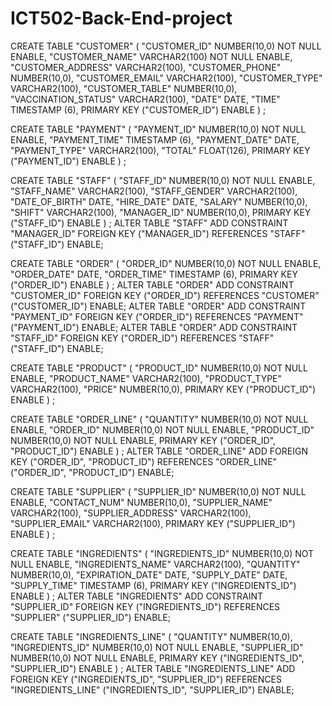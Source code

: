 # ICT502-Back-End-project

CREATE TABLE  "CUSTOMER" 
(	"CUSTOMER_ID" NUMBER(10,0) NOT NULL ENABLE, 
	"CUSTOMER_NAME" VARCHAR2(100) NOT NULL ENABLE, 
	"CUSTOMER_ADDRESS" VARCHAR2(100), 
	"CUSTOMER_PHONE" NUMBER(10,0), 
	"CUSTOMER_EMAIL" VARCHAR2(100), 
	"CUSTOMER_TYPE" VARCHAR2(100), 
	"CUSTOMER_TABLE" NUMBER(10,0), 
	"VACCINATION_STATUS" VARCHAR2(100), 
	"DATE" DATE, 
	"TIME" TIMESTAMP (6), 
	 PRIMARY KEY ("CUSTOMER_ID") ENABLE
) ;
   
 CREATE TABLE  "PAYMENT" 
(	"PAYMENT_ID" NUMBER(10,0) NOT NULL ENABLE, 
	"PAYMENT_TIME" TIMESTAMP (6), 
	"PAYMENT_DATE" DATE, 
	"PAYMENT_TYPE" VARCHAR2(100), 
	"TOTAL" FLOAT(126), 
	 PRIMARY KEY ("PAYMENT_ID") ENABLE
) ;

CREATE TABLE  "STAFF" 
(	"STAFF_ID" NUMBER(10,0) NOT NULL ENABLE, 
	"STAFF_NAME" VARCHAR2(100), 
	"STAFF_GENDER" VARCHAR2(100), 
	"DATE_OF_BIRTH" DATE, 
	"HIRE_DATE" DATE, 
	"SALARY" NUMBER(10,0), 
	"SHIFT" VARCHAR2(100), 
	"MANAGER_ID" NUMBER(10,0), 
	 PRIMARY KEY ("STAFF_ID") ENABLE
) ;
ALTER TABLE  "STAFF" ADD CONSTRAINT "MANAGER_ID" FOREIGN KEY ("MANAGER_ID")
REFERENCES  "STAFF" ("STAFF_ID") ENABLE;
    
CREATE TABLE  "ORDER" 
(	"ORDER_ID" NUMBER(10,0) NOT NULL ENABLE, 
	"ORDER_DATE" DATE, 
	"ORDER_TIME" TIMESTAMP (6), 
	 PRIMARY KEY ("ORDER_ID") ENABLE
) ;
ALTER TABLE  "ORDER" ADD CONSTRAINT "CUSTOMER_ID" FOREIGN KEY ("ORDER_ID")
REFERENCES  "CUSTOMER" ("CUSTOMER_ID") ENABLE;
ALTER TABLE  "ORDER" ADD CONSTRAINT "PAYMENT_ID" FOREIGN KEY ("ORDER_ID")
REFERENCES  "PAYMENT" ("PAYMENT_ID") ENABLE;
ALTER TABLE  "ORDER" ADD CONSTRAINT "STAFF_ID" FOREIGN KEY ("ORDER_ID")
REFERENCES  "STAFF" ("STAFF_ID") ENABLE;

CREATE TABLE  "PRODUCT" 
(	"PRODUCT_ID" NUMBER(10,0) NOT NULL ENABLE, 
	"PRODUCT_NAME" VARCHAR2(100), 
	"PRODUCT_TYPE" VARCHAR2(100), 
	"PRICE" NUMBER(10,0), 
	 PRIMARY KEY ("PRODUCT_ID") ENABLE
) ;

CREATE TABLE  "ORDER_LINE" 
(	"QUANTITY" NUMBER(10,0) NOT NULL ENABLE, 
	"ORDER_ID" NUMBER(10,0) NOT NULL ENABLE, 
	"PRODUCT_ID" NUMBER(10,0) NOT NULL ENABLE, 
	 PRIMARY KEY ("ORDER_ID", "PRODUCT_ID") ENABLE
) ;
ALTER TABLE  "ORDER_LINE" ADD FOREIGN KEY ("ORDER_ID", "PRODUCT_ID")
REFERENCES  "ORDER_LINE" ("ORDER_ID", "PRODUCT_ID") ENABLE;

CREATE TABLE  "SUPPLIER" 
(	"SUPPLIER_ID" NUMBER(10,0) NOT NULL ENABLE, 
	"CONTACT_NUM" NUMBER(10,0), 
	"SUPPLIER_NAME" VARCHAR2(100), 
	"SUPPLIER_ADDRESS" VARCHAR2(100), 
	"SUPPLIER_EMAIL" VARCHAR2(100), 
	 PRIMARY KEY ("SUPPLIER_ID") ENABLE
) ;

CREATE TABLE  "INGREDIENTS" 
(	"INGREDIENTS_ID" NUMBER(10,0) NOT NULL ENABLE, 
	"INGREDIENTS_NAME" VARCHAR2(100), 
	"QUANTITY" NUMBER(10,0), 
	"EXPIRATION_DATE" DATE, 
	"SUPPLY_DATE" DATE, 
	"SUPPLY_TIME" TIMESTAMP (6), 
	 PRIMARY KEY ("INGREDIENTS_ID") ENABLE
) ;
ALTER TABLE  "INGREDIENTS" ADD CONSTRAINT "SUPPLIER_ID" FOREIGN KEY ("INGREDIENTS_ID")
REFERENCES  "SUPPLIER" ("SUPPLIER_ID") ENABLE;

CREATE TABLE  "INGREDIENTS_LINE" 
(	"QUANTITY" NUMBER(10,0), 
	"INGREDIENTS_ID" NUMBER(10,0) NOT NULL ENABLE, 
	"SUPPLIER_ID" NUMBER(10,0) NOT NULL ENABLE, 
	 PRIMARY KEY ("INGREDIENTS_ID", "SUPPLIER_ID") ENABLE
) ;
ALTER TABLE  "INGREDIENTS_LINE" ADD FOREIGN KEY ("INGREDIENTS_ID", "SUPPLIER_ID")
REFERENCES  "INGREDIENTS_LINE" ("INGREDIENTS_ID", "SUPPLIER_ID") ENABLE;
